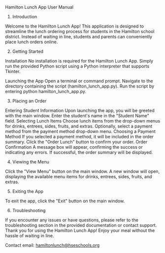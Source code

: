 Hamilton Lunch App User Manual

1. Introduction <a name="introduction"></a>

Welcome to the Hamilton Lunch App! This application is designed to streamline the lunch ordering process for students in the Hamilton school district. Instead of waiting in line, students and parents can conveniently place lunch orders online.

2. Getting Started <a name="getting-started"></a>

Installation <a name="installation"></a>
No installation is required for the Hamilton Lunch App. Simply run the provided Python script using a Python interpreter that supports Tkinter.

Launching the App <a name="launching-the-app"></a>
Open a terminal or command prompt.
Navigate to the directory containing the script (hamilton_lunch_app.py).
Run the script by entering python hamilton_lunch_app.py.

3. Placing an Order <a name="placing-an-order"></a>

Entering Student Information <a name="entering-student-information"></a>
Upon launching the app, you will be greeted with the main window.
Enter the student's name in the "Student Name" field.
Selecting Lunch Items <a name="selecting-lunch-items"></a>
Choose lunch items from the drop-down menus for drinks, entrees, sides, fruits, and extras.
Optionally, select a payment method from the payment method drop-down menu.
Choosing a Payment Method <a name="choosing-a-payment-method"></a>
If you selected a payment method, it will be included in the order summary.
Click the "Order Lunch" button to confirm your order.
Order Confirmation <a name="order-confirmation"></a>
A message box will appear, confirming the success or indicating any errors.
If successful, the order summary will be displayed.

4. Viewing the Menu <a name="viewing-the-menu"></a>

Click the "View Menu" button on the main window.
A new window will open, displaying the available menu items for drinks, entrees, sides, fruits, and extras.

5. Exiting the App <a name="exiting-the-app"></a>

To exit the app, click the "Exit" button on the main window.

6. Troubleshooting <a name="troubleshooting"></a>

If you encounter any issues or have questions, please refer to the troubleshooting section in the provided documentation or contact support.
Thank you for using the Hamilton Lunch App! Enjoy your meal without the hassle of waiting in line.

Contact email: hamiltonlunch@hseschools.org
